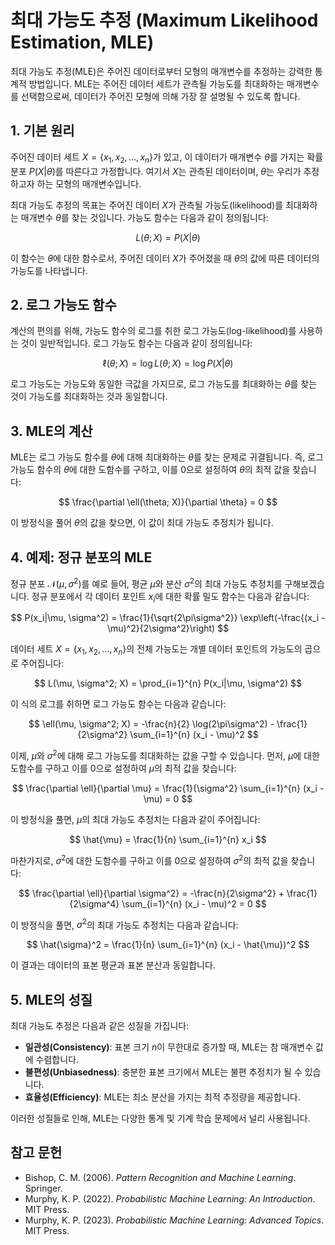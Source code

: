 # 최대 가능도 추정 (Maximum Likelihood Estimation, MLE)

최대 가능도 추정(MLE)은 주어진 데이터로부터 모형의 매개변수를 추정하는 강력한 통계적 방법입니다. MLE는 주어진 데이터 세트가 관측될 가능도를 최대화하는 매개변수를 선택함으로써, 데이터가 주어진 모형에 의해 가장 잘 설명될 수 있도록 합니다.

## 1. 기본 원리

주어진 데이터 세트 $X = \{x_1, x_2, \dots, x_n\}$가 있고, 이 데이터가 매개변수 $\theta$를 가지는 확률 분포 $P(X|\theta)$를 따른다고 가정합니다. 여기서 $X$는 관측된 데이터이며, $\theta$는 우리가 추정하고자 하는 모형의 매개변수입니다.

최대 가능도 추정의 목표는 주어진 데이터 $X$가 관측될 가능도(likelihood)를 최대화하는 매개변수 $\theta$를 찾는 것입니다. 가능도 함수는 다음과 같이 정의됩니다:

$$
L(\theta; X) = P(X|\theta)
$$

이 함수는 $\theta$에 대한 함수로서, 주어진 데이터 $X$가 주어졌을 때 $\theta$의 값에 따른 데이터의 가능도를 나타냅니다.

## 2. 로그 가능도 함수

계산의 편의를 위해, 가능도 함수의 로그를 취한 로그 가능도(log-likelihood)를 사용하는 것이 일반적입니다. 로그 가능도 함수는 다음과 같이 정의됩니다:

$$
\ell(\theta; X) = \log L(\theta; X) = \log P(X|\theta)
$$

로그 가능도는 가능도와 동일한 극값을 가지므로, 로그 가능도를 최대화하는 $\theta$를 찾는 것이 가능도를 최대화하는 것과 동일합니다.

## 3. MLE의 계산

MLE는 로그 가능도 함수를 $\theta$에 대해 최대화하는 $\theta$를 찾는 문제로 귀결됩니다. 즉, 로그 가능도 함수의 $\theta$에 대한 도함수를 구하고, 이를 0으로 설정하여 $\theta$의 최적 값을 찾습니다:

$$
\frac{\partial \ell(\theta; X)}{\partial \theta} = 0
$$

이 방정식을 풀어 $\theta$의 값을 찾으면, 이 값이 최대 가능도 추정치가 됩니다.

## 4. 예제: 정규 분포의 MLE

정규 분포 $\mathcal{N}(\mu, \sigma^2)$를 예로 들어, 평균 $\mu$와 분산 $\sigma^2$의 최대 가능도 추정치를 구해보겠습니다. 정규 분포에서 각 데이터 포인트 $x_i$에 대한 확률 밀도 함수는 다음과 같습니다:

$$
P(x_i|\mu, \sigma^2) = \frac{1}{\sqrt{2\pi\sigma^2}} \exp\left(-\frac{(x_i - \mu)^2}{2\sigma^2}\right)
$$

데이터 세트 $X = \{x_1, x_2, \dots, x_n\}$의 전체 가능도는 개별 데이터 포인트의 가능도의 곱으로 주어집니다:

$$
L(\mu, \sigma^2; X) = \prod_{i=1}^{n} P(x_i|\mu, \sigma^2)
$$

이 식의 로그를 취하면 로그 가능도 함수는 다음과 같습니다:

$$
\ell(\mu, \sigma^2; X) = -\frac{n}{2} \log(2\pi\sigma^2) - \frac{1}{2\sigma^2} \sum_{i=1}^{n} (x_i - \mu)^2
$$

이제, $\mu$와 $\sigma^2$에 대해 로그 가능도를 최대화하는 값을 구할 수 있습니다. 먼저, $\mu$에 대한 도함수를 구하고 이를 0으로 설정하여 $\mu$의 최적 값을 찾습니다:

$$
\frac{\partial \ell}{\partial \mu} = \frac{1}{\sigma^2} \sum_{i=1}^{n} (x_i - \mu) = 0
$$

이 방정식을 풀면, $\mu$의 최대 가능도 추정치는 다음과 같이 주어집니다:

$$
\hat{\mu} = \frac{1}{n} \sum_{i=1}^{n} x_i
$$

마찬가지로, $\sigma^2$에 대한 도함수를 구하고 이를 0으로 설정하여 $\sigma^2$의 최적 값을 찾습니다:

$$
\frac{\partial \ell}{\partial \sigma^2} = -\frac{n}{2\sigma^2} + \frac{1}{2\sigma^4} \sum_{i=1}^{n} (x_i - \mu)^2 = 0
$$

이 방정식을 풀면, $\sigma^2$의 최대 가능도 추정치는 다음과 같습니다:

$$
\hat{\sigma}^2 = \frac{1}{n} \sum_{i=1}^{n} (x_i - \hat{\mu})^2
$$

이 결과는 데이터의 표본 평균과 표본 분산과 동일합니다.

## 5. MLE의 성질

최대 가능도 추정은 다음과 같은 성질을 가집니다:

- **일관성(Consistency)**: 표본 크기 $n$이 무한대로 증가할 때, MLE는 참 매개변수 값에 수렴합니다.
- **불편성(Unbiasedness)**: 충분한 표본 크기에서 MLE는 불편 추정치가 될 수 있습니다.
- **효율성(Efficiency)**: MLE는 최소 분산을 가지는 최적 추정량을 제공합니다.

이러한 성질들로 인해, MLE는 다양한 통계 및 기계 학습 문제에서 널리 사용됩니다.

## 참고 문헌

- Bishop, C. M. (2006). *Pattern Recognition and Machine Learning*. Springer.
- Murphy, K. P. (2022). *Probabilistic Machine Learning: An Introduction*. MIT Press.
- Murphy, K. P. (2023). *Probabilistic Machine Learning: Advanced Topics*. MIT Press.

